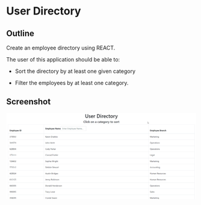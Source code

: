 # User Directory

## Outline

Create an employee directory using REACT.

The user of this application should be able to:

* Sort the directory by at least one given category

* Filter the employees by at least one category.


## Screenshot

   ![Result](./direct.gif)